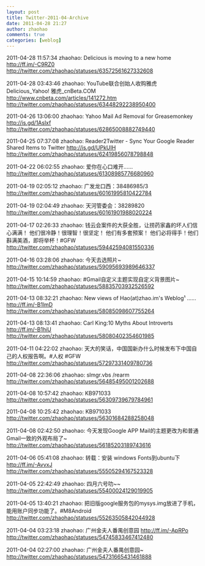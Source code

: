 ```yaml
---
layout: post
title: Twitter-2011-04-Archive
date: 2011-04-28 21:27
author: zhaohao
comments: true
categories: [weblog]
---
```

2011-04-28 11:57:34
zhaohao: Delicious is moving to a new home http://ff.im/-C9RZ0
http://twitter.com/zhaohao/statuses/63572561627332608

2011-04-28 03:43:46
zhaohao: YouTube联合创始人收购雅虎Delicious_Yahoo! 雅虎_cnBeta.COM http://www.cnbeta.com/articles/141272.htm
http://twitter.com/zhaohao/statuses/63448292238950400

2011-04-26 13:06:00
zhaohao: Yahoo Mail Ad Removal for Greasemonkey http://is.gd/1Aslxf
http://twitter.com/zhaohao/statuses/62865008882749440

2011-04-25 07:37:08
zhaohao: Reader2Twitter - Sync Your Google Reader Shared Items to Twitter http://is.gd/UPkUIH
http://twitter.com/zhaohao/statuses/62419856078798848

2011-04-22 06:02:55
zhaohao: 爱你在心口难开......
http://twitter.com/zhaohao/statuses/61308985776680960

2011-04-19 02:05:12
zhaohao: 广发龙口西：38486985/3
http://twitter.com/zhaohao/statuses/60161995810422784

2011-04-19 02:04:49
zhaohao: 天河管委会：38289820
http://twitter.com/zhaohao/statuses/60161901988020224

2011-04-17 02:26:33
zhaohao: 钱云会案件的大获全胜，让捞药家鑫的坏人们信心满满！ 他们很冷静！很理智！很坚定！ 他们有多套预案！ 他们必将得手！他们斟满美酒，即将举杯！#GFW
http://twitter.com/zhaohao/statuses/59442594081550336

2011-04-16 03:28:06
zhaohao: 今天去选照片~
http://twitter.com/zhaohao/statuses/59095693989646337

2011-04-15 10:14:59
zhaohao: #Gmail自定义主题实现自定义背景图片~
http://twitter.com/zhaohao/statuses/58835703932526592

2011-04-13 08:32:21
zhaohao: New views of Hao(at)zhao.im's Weblog¹ ...... http://ff.im/-B1lmD
http://twitter.com/zhaohao/statuses/58085098607755264

2011-04-13 08:13:41
zhaohao: Carl King:10 Myths About Introverts http://ff.im/-B1hiU
http://twitter.com/zhaohao/statuses/58080402354601985

2011-04-11 04:22:02
zhaohao: 天大的笑话，中国国新办什么时候发布下中国自己的人权报告啊。#人权 #GFW
http://twitter.com/zhaohao/statuses/57297331409780736

2011-04-08 22:36:06
zhaohao: slmgr.vbs /rearm
http://twitter.com/zhaohao/statuses/56485495001202688

2011-04-08 10:57:42
zhaohao: KB971033
http://twitter.com/zhaohao/statuses/56309739679784961

2011-04-08 10:25:42
zhaohao: KB971033
http://twitter.com/zhaohao/statuses/56301684288258048

2011-04-08 02:42:50
zhaohao: 今天发现Google APP Mail的主题更改为和普通Gmail一致的外观布局了~
http://twitter.com/zhaohao/statuses/56185203189743616

2011-04-06 05:41:08
zhaohao: 转载：安装 windows Fonts到ubuntu下 http://ff.im/-AvvxJ
http://twitter.com/zhaohao/statuses/55505294167523328

2011-04-05 22:42:49
zhaohao: 四月六号叻~~
http://twitter.com/zhaohao/statuses/55400024129019905

2011-04-05 13:40:21
zhaohao: 把旧版google服务包的mysys.img放进了手机，能用账户同步功能了。#M8Android
http://twitter.com/zhaohao/statuses/55263505842044928

2011-04-04 03:23:18
zhaohao: 广州金夫人番禺创意园 http://ff.im/-ApRPo
http://twitter.com/zhaohao/statuses/54745833467412480

2011-04-04 02:27:00
zhaohao: 广州金夫人番禺创意园~
http://twitter.com/zhaohao/statuses/54731665431461888
